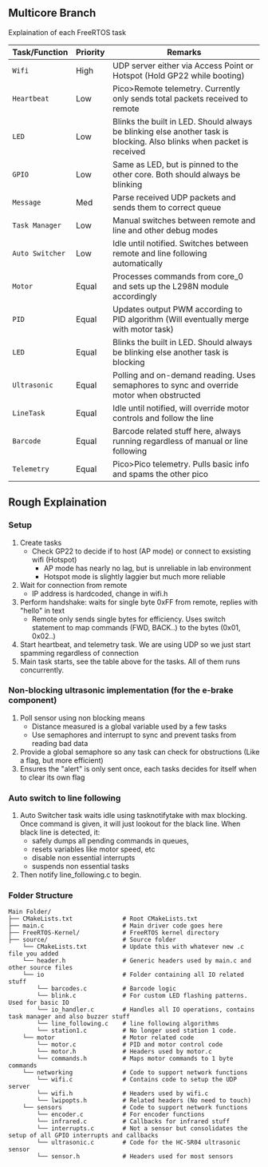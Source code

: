 ## Multicore Branch

Explaination of each FreeRTOS task

| **Task/Function**   | **Priority** | **Remarks**                                                                                          |
|---------------------|--------------|----------------------------------------------------------------------------------------------------------|
| `Wifi`              | High         | UDP server either via Access Point or Hotspot (Hold GP22 while booting)                                       |
| `Heartbeat`         | Low          | Pico>Remote telemetry. Currently only sends total packets received to remote    |
| `LED`               | Low          | Blinks the built in LED. Should always be blinking else another task is blocking. Also blinks when packet is received    |
| `GPIO`              | Low          | Same as LED, but is pinned to the other core. Both should always be blinking    |
| `Message`           | Med          | Parse received UDP packets and sends them to correct queue |
| `Task Manager`      | Low          | Manual switches between remote and line and other debug modes|
| `Auto Switcher`     | Low          | Idle until notified. Switches between remote and line following automatically   |
| `Motor`             | Equal        | Processes commands from core_0 and sets up the L298N module accordingly  |
| `PID`               | Equal        | Updates output PWM according to PID algorithm (Will eventually merge with motor task)|
| `LED`               | Equal        | Blinks the built in LED. Should always be blinking else another task is blocking    |
| `Ultrasonic`        | Equal        | Polling and on-demand reading. Uses semaphores to sync and override motor when obstructed    |
| `LineTask`          | Equal        | Idle until notified, will override motor controls and follow the line    |
| `Barcode`           | Equal        | Barcode related stuff here, always running regardless of manual or line following    |
| `Telemetry`         | Equal        | Pico>Pico telemetry. Pulls basic info and spams the other pico    |

## Rough Explaination

### **Setup**
1. Create tasks
    - Check GP22 to decide if to host (AP mode) or connect to exsisting wifi (Hotspot)
        - AP mode has nearly no lag, but is unreliable in lab environment
        - Hotspot mode is slightly laggier but much more reliable
2. Wait for connection from remote
    - IP address is hardcoded, change in wifi.h
3. Perform handshake: waits for single byte 0xFF from remote, replies with "hello" in text
    - Remote only sends single bytes for efficiency. Uses switch statement to map commands (FWD, BACK..) to the bytes (0x01, 0x02..)
4. Start heartbeat, and telemetry task. We are using UDP so we just start spamming regardless of connection
5. Main task starts, see the table above for the tasks. All of them runs concurrently.


### **Non-blocking ultrasonic implementation (for the e-brake component)**
1. Poll sensor using non blocking means
    - Distance measured is a global variable used by a few tasks
    - Use semaphores and interrupt to sync and prevent tasks from reading bad data
2. Provide a global semaphore so any task can check for obstructions (Like a flag, but more efficient)
3. Ensures the "alert" is only sent once, each tasks decides for itself when to clear its own flag


### **Auto switch to line following**
1. Auto Switcher task waits idle using tasknotifytake with max blocking. Once command is given, it will just lookout for the black line.
 When black line is detected, it:
    - safely dumps all pending commands in queues, 
    - resets variables like motor speed, etc
    - disable non essential interrupts
    - suspends non essential tasks
3. Then notify line_following.c to begin.
   
### Folder Structure
    Main Folder/
    ├── CMakeLists.txt              # Root CMakeLists.txt
    ├── main.c                      # Main driver code goes here
    ├── FreeRTOS-Kernel/            # FreeRTOS kernel directory
    ├── source/                     # Source folder
        └── CMakeLists.txt          # Update this with whatever new .c file you added
        └── header.h                # Generic headers used by main.c and other source files
        └── io                      # Folder containing all IO related stuff
            └── barcodes.c          # Barcode logic
            └── blink.c             # For custom LED flashing patterns. Used for basic IO
            └── io_handler.c        # Handles all IO operations, contains task manager and also buzzer stuff
            └── line_following.c    # line following algorithms
            └── station1.c          # No longer used station 1 code.     
        └── motor                   # Motor related code
            └── motor.c             # PID and motor control code
            └── motor.h             # Headers used by motor.c
            └── commands.h          # Maps motor commands to 1 byte commands
        └── networking              # Code to support network functions
            └── wifi.c              # Contains code to setup the UDP server
            └── wifi.h              # Headers used by wifi.c
            └── lwipopts.h          # Related headers (No need to touch)
        └── sensors                 # Code to support network functions
            └── encoder.c           # For encoder functions
            └── infrared.c          # Callbacks for infrared stuff
            └── interrupts.c        # Not a sensor but consolidates the setup of all GPIO interrupts and callbacks
            └── ultrasonic.c        # Code for the HC-SR04 ultrasonic sensor
            └── sensor.h            # Headers used for most sensors



